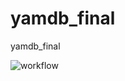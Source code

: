 # yamdb_final
yamdb_final

![workflow](https://github.com/dmitry-brezgunov/yamdb_final/workflows/yamdb-workflow/badge.svg)
